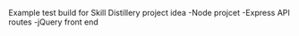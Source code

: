 Example test build for Skill Distillery project idea
-Node projcet 
-Express API routes
-jQuery front end
